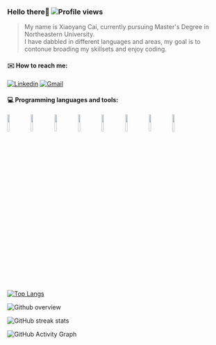 ### Hello there👋   ![Profile views](https://gpvc.arturio.dev/PDA26)  
> My name is Xiaoyang Cai, currently pursuing Master's Degree in Northeastern University.  
> I have dabbled in different languages and areas, my goal is to contonue broading my skillsets and enjoy coding.
#### :envelope: How to reach me:
[![Linkedin](https://img.shields.io/badge/-Xiaoyang_Cai-blue?style=flat&logo=Linkedin&logoColor=white)](https://www.linkedin.com/in/cxy0226/)
[![Gmail](https://img.shields.io/badge/-Xiaoyang_Cai-c14438?style=flat&logo=Gmail&logoColor=white)](mailto:cai.xiaoj@northeastern.edu)

#### :computer: Programming languages and tools: 

<code><img width="10%" src="https://www.vectorlogo.zone/logos/java/java-ar21.svg"></code>
<code><img width="10%" src="https://www.vectorlogo.zone/logos/python/python-ar21.svg"></code>
<code><img width="10%" src="https://www.vectorlogo.zone/logos/javascript/javascript-ar21.svg"></code>
<code><img width="10%" src="https://www.vectorlogo.zone/logos/reactjs/reactjs-ar21.svg"></code>
<code><img width="10%" src="https://www.vectorlogo.zone/logos/linux/linux-ar21.svg"></code>
<code><img width="10%" src="https://www.vectorlogo.zone/logos/gnu_bash/gnu_bash-ar21.svg"></code>
<code><img width="10%" src="https://www.vectorlogo.zone/logos/redis/redis-ar21.svg"></code>
<code><img width="10%" src="https://www.vectorlogo.zone/logos/git-scm/git-scm-ar21.svg"></code>

[![Top Langs](https://github-readme-stats.vercel.app/api/top-langs/?username=PDA26&layout=compact)](https://github.com/anuraghazra/github-readme-stats)

![Github overview](https://github-readme-stats.vercel.app/api?username=PDA26&show_icons=true&icon_color=CE1D2D&text_color=718096&bg_color=ffffff&hide_title=true")

![GitHub streak stats](https://github-readme-streak-stats.herokuapp.com/?user=PDA26)  

![GitHub Activity Graph](https://activity-graph.herokuapp.com/graph?username=PDA26)  
